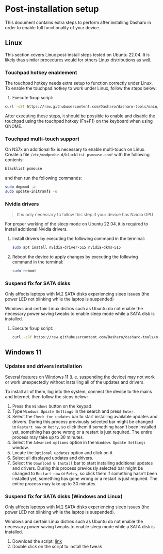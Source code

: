 # Post-installation setup

This document contains extra steps to perform after installing Dasharo in order
to enable full functionality of your device.

## Linux

This section covers Linux post-install steps tested on Ubuntu 22.04. It is
likely thas similar procedures would for others Linux distributions as well.

### Touchpad hotkey enablement

The touchpad hotkey needs extra setup to function correctly under Linux. To
enable the touchpad hotkey to work under Linux, follow the steps below:

1. Execute fixup script:

```bash
curl -sSf https://raw.githubusercontent.com/Dasharo/dasharo-tools/main/clevo/touchpad-fixup | sudo sh
```

After executing these steps, it should be possible to enable and disable the
touchpad using the touchpad hotkey (Fn+F1) on the keyboard when using GNOME.

### Touchpad multi-touch support

On NS7x an additional fix is necessary to enable multi-touch on Linux. Create
a file `/etc/modprobe.d/blacklist-psmouse.conf` with the following contents:

```bash
blacklist psmouse
```

and then run the following commands:

```bash
sudo depmod -a
sudo update-initramfs -u
```

### Nvidia drivers

> It is only necessary to follow this step if your device has Nvidia GPU

For proper working of the sleep mode on Ubuntu 22.04, it is required to
install additional Nvidia drivers.

1. Install drivers by executing the following command in the terminal:

    ```bash
    sudo apt install nvidia-driver-515 nvidia-dkms-515
    ```

1. Reboot the device to apply changes by executing the following command in the
    terminal:

    ```bash
    sudo reboot
    ```

### Suspend fix for SATA disks

Only affects laptops with M.2 SATA disks experiencing sleep issues (the power
LED not blinking while the laptop is suspended)

Windows and certain Linux distros such as Ubuntu do not enable the necessary
power saving tweaks to enable sleep mode while a SATA disk is installed.

1. Execute fixup script:

    ```bash
    curl -sSf https://raw.githubusercontent.com/Dasharo/dasharo-tools/main/clevo/sata-suspend-fixup | sudo sh
    ```

## Windows 11

### Updates and drivers installation

Several features on Windows 11 (i. e. suspending the device) may not work or
work unexpectedly without installing all of the updates and drivers.

To install all of them, log into the system, connect the device to the mains
and Internet, then follow the steps below:

1. Press the `Windows` button on the keypad.
1. Type `Windows Update Settings` in the search and press `Enter`.
1. Select the `Check for updates` bar to start installing available updates and
    drivers. During this process previously selected bar might be changed to
    `Restart now` or `Retry`, so click them if something hasn't been installed
    yet, something has gone wrong or a restart is just required. The entire
    process may take up to 30 minutes.
1. Select the `Advanced options` option in the `Windows Update Settings` window.
1. Locate the `Optional updates` option and click on it.
1. Select all displayed updates and drivers.
1. Select the `Download & Install` bar to start installing additional updates
    and drivers. During this process previously selected bar might be changed
    to `Restart now` or `Retry`, so click them if something hasn't been
    installed yet, something has gone wrong or a restart is just required.
    The entire process may take up to 30 minutes.

### Suspend fix for SATA disks (Windows and Linux)

Only affects laptops with M.2 SATA disks experiencing sleep issues (the power
LED not blinking while the laptop is suspended).

Windows and certain Linux distros such as Ubuntu do not enable the necessary
power saving tweaks to enable sleep mode while a SATA disk is installed.

1. Download the script: [link](https://raw.githubusercontent.com/Dasharo/dasharo-tools/main/clevo/sata-suspend-fixup.bat)
2. Double click on the script to install the tweak
